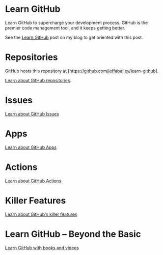 # Learn GitHub

Learn GitHub to supercharge your development process. GitHub is the premier code management tool, and it keeps getting better.

See the [Learn GitHub](https://jeffbailey.us/blog/2021/09/08/learn-github/) post on my blog to get oriented with this post.

# Repositories

GitHub hosts this repository at [https://github.com/jeffabailey/learn-github].

[Learn about GitHub repositories](https://jeffbailey.us/blog/2021/09/08/learn-github/#h-repositories).

# Issues

[Learn about GitHub Issues](https://jeffbailey.us/blog/2021/09/08/learn-github/#h-issues)

# Apps

[Learn about GitHub Apps](https://jeffbailey.us/blog/2021/09/08/learn-github/#h-apps)

# Actions

[Learn about GitHub Actions](https://jeffbailey.us/blog/2021/09/08/learn-github/#h-actions)

# Killer Features

[Learn about GitHub's killer features](https://jeffbailey.us/blog/2021/09/08/learn-github/#h-killer-features)

# Learn GitHub – Beyond the Basic

[Learn GitHub with books and videos](https://jeffbailey.us/blog/2021/09/08/learn-github/#2-learn-x-beyond-the-basics)